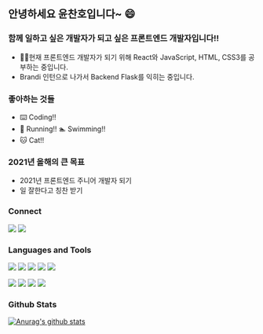 ## 안녕하세요 윤찬호입니다~ 😄

### 함께 일하고 싶은 개발자가 되고 싶은 프론트엔드 개발자입니다!!
- 🧑‍💻현재 프론트엔드 개발자가 되기 위해 React와 JavaScript, HTML, CSS3를 공부하는 중입니다.
- Brandi 인턴으로 나가서 Backend Flask를 익히는 중입니다. 

### 좋아하는 것들
- ⌨️ Coding!!
- 🏃 Running!! 🏊 Swimming!!
- 🐱 Cat!!

### 2021년 올해의 큰 목표
- 2021년 프론트엔드 주니어 개발자 되기
- 일 잘한다고 칭찬 받기

### Connect

<div aligin=center>
  
  [![](https://img.shields.io/badge/Blog-green?style=flat&logo=blogger&logoColor=white&logoWidth=20)](https://velog.io/@chyoon0512)
  [![](https://img.shields.io/badge/Instagram-E4405F?style=flat&logo=instagram&logoColor=white&logoWidth=20)](https://www.instagram.com/chanho___/)

</div>

### Languages and Tools

<div aligin=center>
  
  [![](https://img.shields.io/badge/ES6-F7DF1E?logo=javascript&logoColor=white&logoWidth=20)]()
  [![](https://img.shields.io/badge/React-61DAFB?logo=react&logoColor=white&logoWidth=20)]()
  [![](https://img.shields.io/badge/HTML5-E34F26?logo=html5&logoColor=white&logoWidth=20)]()
  [![](https://img.shields.io/badge/CSS3-1572B6?logo=css3&logoColor=white&logoWidth=20)]()
  [![](https://img.shields.io/badge/Sass-CC6699?logo=sass&logoColor=white&logoWidth=20)]()

</div>
<div aligin=center>

  [![](https://img.shields.io/badge/Git-F05032?logo=git&logoColor=white&logoWidth=20)]()
  [![](https://img.shields.io/badge/GitHub-181717?logo=github&logoColor=white&logoWidth=20)]()
  [![](https://img.shields.io/badge/Slack-4A154B?logo=slack&logoColor=white&logoWidth=20)]()
  [![](https://img.shields.io/badge/Trello-0079BF?logo=trello&logoColor=white&logoWidth=20)]()
</div>

### Github Stats

[![Anurag's github stats](https://github-readme-stats.vercel.app/api?username=chanho-Yoon)](https://github.com/anuraghazra/github-readme-stats)
